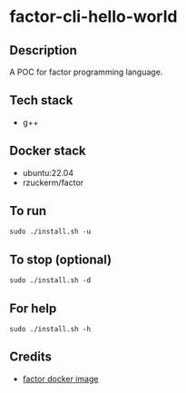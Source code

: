 # factor-cli-hello-world

## Description
A POC for factor programming language.

## Tech stack
- g++

## Docker stack
- ubuntu:22.04
- rzuckerm/factor

## To run
`sudo ./install.sh -u`

## To stop (optional)
`sudo ./install.sh -d`

## For help
`sudo ./install.sh -h`

## Credits
- [factor docker image](https://github.com/rzuckerm/factor-docker-image.git)